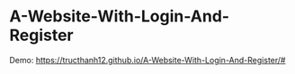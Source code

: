 # A-Website-With-Login-And-Register
Demo: https://tructhanh12.github.io/A-Website-With-Login-And-Register/#
